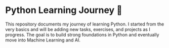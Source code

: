 # Python Learning Journey 🐍

This repository documents my journey of learning Python. I started from the very basics and will be adding new tasks, exercises, and projects as I progress. The goal is to build strong foundations in Python and eventually move into Machine Learning and AI.
